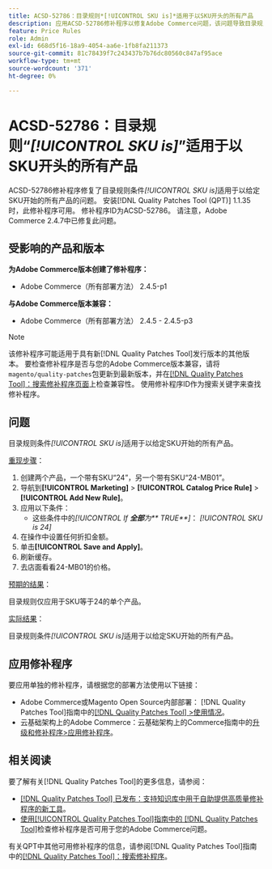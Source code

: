 ```yaml
---
title: ACSD-52786：目录规则*[!UICONTROL SKU is]*适用于以SKU开头的所有产品
description: 应用ACSD-52786修补程序以修复Adobe Commerce问题，该问题导致目录规则条件*[!UICONTROL SKU is]*适用于以给定SKU开头的所有产品。
feature: Price Rules
role: Admin
exl-id: 668d5f16-18a9-4054-aa6e-1fb8fa211373
source-git-commit: 81c78439f7c243437b7b76dc80560c847af95ace
workflow-type: tm+mt
source-wordcount: '371'
ht-degree: 0%

---
```


# ACSD-52786：目录规则“*[!UICONTROL SKU is]*”适用于以SKU开头的所有产品

ACSD-52786修补程序修复了目录规则条件&#x200B;*[!UICONTROL SKU is]*&#x200B;适用于以给定SKU开始的所有产品的问题。 安装[!DNL Quality Patches Tool (QPT)] 1.1.35时，此修补程序可用。 修补程序ID为ACSD-52786。 请注意，Adobe Commerce 2.4.7中已修复此问题。

## 受影响的产品和版本

**为Adobe Commerce版本创建了修补程序：**

* Adobe Commerce（所有部署方法） 2.4.5-p1

**与Adobe Commerce版本兼容：**

* Adobe Commerce（所有部署方法） 2.4.5 - 2.4.5-p3

>[!NOTE]
>
>该修补程序可能适用于具有新[!DNL Quality Patches Tool]发行版本的其他版本。 要检查修补程序是否与您的Adobe Commerce版本兼容，请将`magento/quality-patches`包更新到最新版本，并在[[!DNL Quality Patches Tool]：搜索修补程序页面](https://experienceleague.adobe.com/tools/commerce-quality-patches/index.html)上检查兼容性。 使用修补程序ID作为搜索关键字来查找修补程序。

## 问题

目录规则条件&#x200B;*[!UICONTROL SKU is]*&#x200B;适用于以给定SKU开始的所有产品。

<u>重现步骤</u>：

1. 创建两个产品，一个带有SKU“24”，另一个带有SKU“24-MB01”。
1. 导航到&#x200B;**[!UICONTROL Marketing]** > **[!UICONTROL Catalog Price Rule]** > **[!UICONTROL Add New Rule]**。
1. 应用以下条件：
   * 这些条件中的&#x200B;*[!UICONTROL If **&#x200B;全部&#x200B;**&#x200B;为**&#x200B; TRUE &#x200B;**]*： *[!UICONTROL SKU is 24]*
1. 在操作中设置任何折扣金额。
1. 单击&#x200B;**[!UICONTROL Save and Apply]**。
1. 刷新缓存。
1. 去店面看看24-MB01的价格。

<u>预期的结果</u>：

目录规则仅应用于SKU等于24的单个产品。

<u>实际结果</u>：

目录规则条件&#x200B;*[!UICONTROL SKU is]*&#x200B;适用于以给定SKU开始的所有产品。

## 应用修补程序

要应用单独的修补程序，请根据您的部署方法使用以下链接：

* Adobe Commerce或Magento Open Source内部部署： [!DNL Quality Patches Tool]指南中的[[!DNL Quality Patches Tool] >使用情况](/help/tools/quality-patches-tool/usage.md)。
* 云基础架构上的Adobe Commerce：云基础架构上的Commerce指南中的[升级和修补程序>应用修补程序](https://experienceleague.adobe.com/docs/commerce-cloud-service/user-guide/develop/upgrade/apply-patches.html)。

## 相关阅读

要了解有关[!DNL Quality Patches Tool]的更多信息，请参阅：

* [[!DNL Quality Patches Tool] 已发布：支持知识库中用于自助提供高质量修补程序的新工具](https://experienceleague.adobe.com/en/docs/commerce-knowledge-base/kb/announcements/commerce-announcements/magento-quality-patches-released-new-tool-to-self-serve-quality-patches)。
* [使用[!UICONTROL Quality Patches Tool]指南中的 [!DNL Quality Patches Tool]](/help/tools/quality-patches-tool/patches-available-in-qpt/check-patch-for-magento-issue-with-magento-quality-patches.md)检查修补程序是否可用于您的Adobe Commerce问题。


有关QPT中其他可用修补程序的信息，请参阅[!DNL Quality Patches Tool]指南中的[[!DNL Quality Patches Tool]：搜索修补程序](https://experienceleague.adobe.com/tools/commerce-quality-patches/index.html)。
